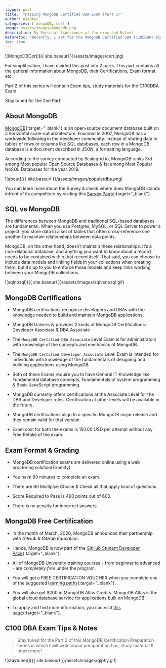 ```yaml
---
layout: post
title:  "Passing MongoDB Certified DBA Exam (Part 1)"
author: Ajinkya
categories: [ mongoDB, cert ]
image: assets/images/mongodb.png
description: My Personal Experience of the exam and Notes!
beforetoc: "Recently, I sat for the MongoDB Certified DBA (C100DBA) exam and Passed it. Here's my experience about the whole process, importance of the exam, and my personal notes that I took while prepping for the exam."
toc: true
---
```

![MongoDBCert]({{ site.baseurl }}/assets/images/cert.jpg)

For simplification, I have divided this post into 2 parts. This part contains all the general information about MongoDB, their Certifications, Exam format, etc.

Part 2 of this series will contain Exam tips, study materials for the C100DBA Exam.

Stay tuned for the 2nd Part!

## About MongoDB

[MongoDB](https://www.mongodb.com/){:target="_blank"} is an open-source document database built on a horizontal scale-out architecture. Founded in 2007, MongoDB has a worldwide following in the developer community. Instead of storing data in tables of rows or columns like SQL databases, each row in a MongoDB database is a document described in JSON, a formatting language.

According to the survey conducted by Scalegrid.io, MongoDB ranks 3rd among Most popular Open Source Databases & 1st among Most Popular NoSQL Databases for the year 2019.

![about]({{ site.baseurl }}/assets/images/populardbs.png)

You can learn more about the Survey & check where does MongoDB stands infront of its competitors by visiting this [Survey Page](https://scalegrid.io/blog/2019-open-source-database-report-top-databases-public-cloud-vs-on-premise-polyglot-persistence/){:target="_blank"}.


## SQL vs MongoDB

The differences between MongoDB and traditional SQL-based databases are fundamental. When you use Postgres, MySQL, or SQL Server to power a project, you store data in a set of tables that often cross-reference one another to maintain relationships between data points.

MongoDB, on the other hand, doesn’t maintain these relationships. It’s a non-relational database, and anything you want to know about a record needs to be contained within that record itself. That said, you can choose to include data models and linking fields in your collections when creating them, but it’s up to you to enforce those models and keep links working between your MongoDB collections.

![sqlnosql]({{ site.baseurl }}/assets/images/sqlvsnosql.gif)


## MongoDB Certifications

+ MongoDB certifications recognize developers and DBAs with the knowledge needed to build and maintain MongoDB applications.

+ MongoDB University provides 2 kinds of MongoDB Certifications: Developer Associate & DBA Associate

+ The `MongoDB Certified DBA Associate` Level Exam is for administrators with knowledge of the concepts and mechanics of MongoDB.

+ The `MongoDB Certified Developer Associate` Level Exam is intended for individuals with knowledge of the fundamentals of designing and building applications using MongoDB.

+ Both of these Exams require you to have General IT Knowledge like Fundamental database concepts, Fundamentals of system programming & Basic JavaScript programming.

+ MongoDB currently offers certifications at the Associate Level for the DBA and Developer roles. Certification at other levels will be available in the future.

+ MongoDB certifications align to a specific MongoDB major release and they remain valid for that version.

+ Exam cost for both the exams is 150.00 USD per attempt without any Free Retake of the exam.

## Exam Format & Grading

+ MongoDB certification exams are delivered online using a web proctoring solution(Examity).

+ You have 90 minutes to complete an exam.

+ There are 60 Multiplce Choice & Check all that apply kind of questions.

+ Score Required to Pass is 490 points out of 600.

+ There is no penalty for incorrect answers.

## MongoDB Free Certification

+ In the month of March, 2020, MongoDB announced their partnership with *GitHub* & *GitHub Education*.

+ Hence, MongoDB is now part of the [GitHub Student Developer Pack](https://www.mongodb.com/students){:target="_blank"}.

+ All of MongoDB University training courses - from beginner to advanced - are completely *free* under the program.

+ You will get a FREE CERTIFICATION VOUCHER when you complete one of the suggested [learning paths](https://www.mongodb.com/blog/post/get-started-with-mongodb-university-learning-paths){:target="_blank"}.

+ You will also get $200 in MongoDB Atlas Credits. MongoDB Atlas is the global cloud database service for applications built on MongoDB.

+ To apply and find more information, you can visit [this page](https://www.mongodb.com/students){:target="_blank"}.


## C100 DBA Exam Tips & Notes

> Stay tuned for the Part 2 of this MongoDB Certification Preparation series in which I will write about preaparation tips, study material & much more!

![staytuned]({{ site.baseurl }}/assets/images/giphy.gif)